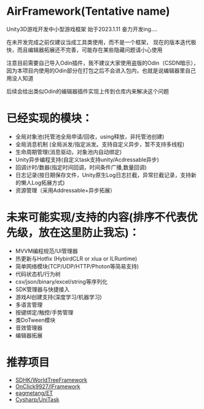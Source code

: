 # AirFramework(Tentative name)
Unity3D游戏开发中小型游戏框架
始于2023.1.11  奋力开发ing....

在未开发完成之前仅建议当成工具类使用，而不是一个框架，
现在的版本迭代极快，而且编辑器拓展还不完善，可能存在某些隐藏问题请小心使用

注意目前需要自己导入Odin插件，我不建议大家使用盗版的Odin（CSDN暗示），因为本项目内使用的Odin部分在打包之后不会进入包内，也就是说编辑器里自己用没人知道

后续会给出类似Odin的编辑器插件实现上传到仓库内来解决这个问题

# 已经实现的模块：
- 全局对象池(托管池全局申请/回收，using释放，非托管池创建)
- 全局消息机制 (全局派发/指定派发。支持自定义异步，暂不支持多线程)
- 生命周期管理(消息驱动，对象池内自动绑定)
- Unity异步编程支持(自定义task支持unity/Acdressable异步)
- 回调计时/数器(指定时间回调，时间条件广播,数量回调)
- 日志记录(按日期保存文件，Unity原生Log日志拦截，异常拦截记录，支持新的懒人Log拓展方式)
- 资源管理（采用Addressable+异步拓展）

# 未来可能实现/支持的内容(排序不代表优先级，放在这里防止我忘)：
- MVVM编程规范/UI管理器
- 热更新与Hotfix (HybirdCLR or xlua or ILRuntime)
- 简单网络模块(TCP/UDP/HTTP/Photon等简易支持)
- 代码状态机/行为树
- csv/json/binary/excel/string等序列化
- SDK管理器与快捷接入
- 游戏AI创建支持(深度学习/机器学习)
- 多语言管理
- 按键绑定/触控/手势管理
- 类DoTween模块
- 音效管理器
- 编辑器拓展

# 推荐项目
- [SDHK/WorldTreeFramework](https://github.com/SDHK/WorldTreeFramework)
- [OnClick9927/IFramework](https://github.com/OnClick9927/IFramework)
- [eagmetang/ET](https://github.com/egametang/ET)
- [Cysharp/UniTask](https://github.com/Cysharp/UniTask)
